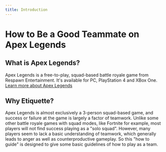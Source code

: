 ```yaml
---
title: Introduction
---
```


# How to Be a Good Teammate on Apex Legends

## What is Apex Legends?

Apex Legends is a free-to-play, squad-based battle royale game from Respawn Entertainment. It's available for PC, PlayStation 4 and XBox One. [Learn more about Apex Legends](https://www.ea.com/games/apex-legends)

## Why Etiquette?

Apex Legends is almost exclusively a 3-person squad-based game, and success or failure at the game is largely a factor of teamwork. Unlike some other battle royale games with squad modes, like Fortnite for example, most players will not find success playing as a "solo squad". However, many players seem to lack a basic understanding of teamwork, which generally leads to anger as well as counterproductive gameplay. So this "how to guide" is designed to give some basic guidelines of how to play as a team.